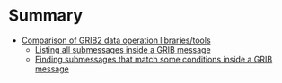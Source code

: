 # Summary

- [Comparison of GRIB2 data operation libraries/tools](./grib2-tool-comparison.md)
  - [Listing all submessages inside a GRIB message](./submessage-listing.md)
  - [Finding submessages that match some conditions inside a GRIB message](./submessage-finding.md)
